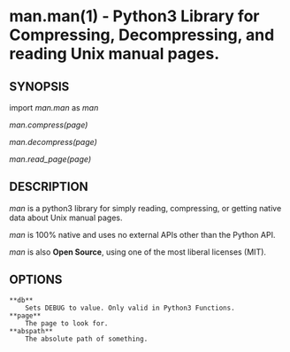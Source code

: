 # man.man(1) - Python3 Library for Compressing, Decompressing, and reading Unix manual pages.
## SYNOPSIS

import *man.man* as *man*

*man.compress(page)*

*man.decompress(page)*

*man.read_page(page)*

## DESCRIPTION

*man* is a python3 library for simply reading, compressing, or getting native data about Unix manual pages.

*man* is 100% native and uses no external APIs other than the Python API.

*man* is also **Open Source**, using one of the most liberal licenses (MIT).

## OPTIONS

    **db**
        Sets DEBUG to value. Only valid in Python3 Functions.
    **page**
        The page to look for.
    **abspath**
        The absolute path of something.
